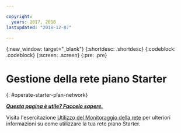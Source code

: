 ```yaml
---

copyright:
  years: 2017, 2018
lastupdated: "2018-12-07"

---
```


{:new_window: target="_blank"}
{:shortdesc: .shortdesc}
{:codeblock: .codeblock}
{:screen: .screen}
{:pre: .pre}

# Gestione della rete piano Starter
{: #operate-starter-plan-network}


***[Questa pagina è utile? Faccelo sapere.](https://www.surveygizmo.com/s3/4501493/IBM-Blockchain-Documentation)***

Visita l'esercitazione [Utilizzo del Monitoraggio della rete](v10_dashboard.html) per ulteriori informazioni su come utilizzare la tua rete piano Starter.
